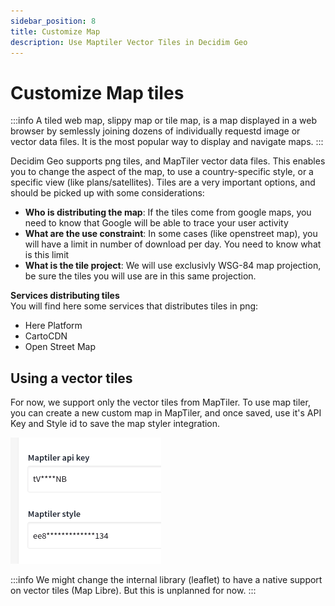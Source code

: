 ```yaml
---
sidebar_position: 8
title: Customize Map
description: Use Maptiler Vector Tiles in Decidim Geo 
---
```


# Customize Map tiles
:::info
A tiled web map, slippy map or tile map, is a map displayed in a web browser by semlessly joining
dozens of individually requestd image or vector data files. It is the most popular way to display and navigate maps.
:::

Decidim Geo supports png tiles, and MapTiler vector data files. This enables you to change the aspect of the map, to use a country-specific style, or a specific view (like plans/satellites).
Tiles are a very important options, and should be picked up with some considerations: 

- **Who is distributing the map**: If the tiles come from google maps, you need to know that Google will be able to trace your user activity
- **What are the use constraint**: In some cases (like openstreet map), you will have a limit in number of download per day. You need to know what is this limit
- **What is the tile project**: We will use exclusivly WSG-84 map projection, be sure the tiles you will use are in this same projection. 

**Services distributing tiles**<br />
You will find here some services that distributes tiles in png: 

- Here Platform
- CartoCDN
- Open Street Map

## Using a vector tiles
For now, we support only the vector tiles from MapTiler. 
To use map tiler, you can create a new custom map in MapTiler, and once saved, use it's API Key and Style id to save the map styler integration. 

![Add a MapTiler configuration](./customize-map/screenshot-01.png)


:::info
We might change the internal library (leaflet) to have a native support on vector tiles (Map Libre). 
But this is unplanned for now. 
:::